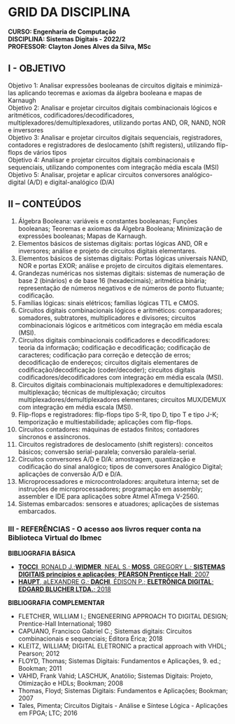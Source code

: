 # GRID DA DISCIPLINA 

**CURSO: Engenharia de Computação**  
**DISCIPLINA: Sistemas Digitais - 2022/2**  
**PROFESSOR: Clayton Jones Alves da Silva, MSc**

## I - OBJETIVO 

Objetivo 1: Analisar expressões booleanas de circuitos digitais e minimizá-las aplicando teoremas e axiomas da álgebra booleana e mapas de Karnaugh   
Objetivo 2: Analisar e projetar circuitos digitais combinacionais lógicos e aritméticos, codificadores/decodificadores, multiplexadores/demultiplexadores, utilizando portas AND, OR, NAND, NOR e inversores  
Objetivo 3: Analisar e projetar circuitos digitais sequenciais, registradores, contadores  e registradores de deslocamento (shift registers), utilizando flip-flops de vários tipos   
Objetivo 4: Analisar e projetar circuitos digitais combinacionais e sequenciais, utilizando componentes com integração média escala (MSI)  
Objetivo 5: Analisar, projetar e aplicar circuitos conversores analógico-digital (A/D) e digital-analógico (D/A)  

## II – CONTEÚDOS
1. Álgebra Booleana: variáveis e constantes booleanas; Funções booleanas; Teoremas e axiomas da Álgebra Booleana; Minimização de expressões booleanas; Mapas de Karnaugh.
2. Elementos básicos de sistemas digitais: portas lógicas AND, OR e inversores; análise e projeto de circuitos digitais elementares.
3. Elementos básicos de sistemas digitais: Portas lógicas universais NAND, NOR e portas EXOR; análise e projeto de circuitos digitais elementares.
4. Grandezas numéricas nos sistemas digitais: sistemas de numeração de base 2 (binários) e de base 16 (hexadecimais); aritmética binária; representação de números negativos e de números de ponto flutuante; codificação.
5. Famílias lógicas: sinais elétricos; famílias lógicas TTL e CMOS.
6. Circuitos digitais combinacionais lógicos e aritméticos: comparadores; somadores, subtratores, multiplicadores e divisores; circuitos combinacionais lógicos e aritméticos com integração em média escala (MSI).
7. Circuitos digitais combinacionais codificadores e decodificadores: teoria da informação; codificação e decodificação; codificação de caracteres; codificação para correção e detecção de erros; decodificação de endereços; circuitos digitais elementares de codificação/decodificação (coder/decoder); circuitos digitais codificadores/decodificadores com integração em média escala (MSI).
8. Circuitos digitais combinacionais multiplexadores e demultiplexadores: multiplexação; técnicas de multiplexação; circuitos multiplexadores/demultiplexadores elementares; circuitos MUX/DEMUX com integração em média escala (MSI).
9. Flip-flops e registradores: flip-flops tipo S-R, tipo D, tipo T e tipo J-K; temporização e multiestabilidade; aplicações com flip-flops. 
10. Circuitos contadores: máquinas de estados finitos; contadores síncronos e assíncronos.
11. Circuitos registradores de deslocamento (shift registers): conceitos básicos; conversão serial-paralela; conversão paralela-serial.
12. Circuitos conversores A/D e D/A: amostragem, quantização e codificação do sinal analógico; tipos de conversores Analógico Digital; aplicações de conversão A/D e D/A. 
13. Microprocessadores e microcontroladores: arquitetura interna; set de instruções de microprocessadores; programação em assembly; assembler e IDE para aplicações sobre Atmel ATmega V-2560.
14. Sistemas embarcados: sensores e atuadores; aplicações de sistemas embarcados. 


### III - REFERÊNCIAS - **O acesso aos livros requer conta na Biblioteca Virtual do Ibmec**  

**BIBLIOGRAFIA BÁSICA**  
- [**TOCCI**, RONALD J.;**WIDMER**, NEAL S.; **MOSS**, GREGORY L.; **SISTEMAS DIGITAIS princípios e aplicações**;	**PEARSON Prenticce Hall**;	2007](https://plataforma.bvirtual.com.br/Leitor/Publicacao/168497/pdf/0)
- [**HAUPT**, aLEXANDRE G.; **DACHI**, ÉDISON P.; **ELETRÔNICA DIGITAL**; **EDGARD BLUCHER LTDA.**; 2018](https://plataforma.bvirtual.com.br/Leitor/Publicacao/158767/pdf/0)

**BIBLIOGRAFIA COMPLEMENTAR**
- FLETCHER, WILLIAM I.;	ENGENEERING APPROACH TO DIGITAL DESIGN; Prentice-Hall International;	1980  
- CAPUANO, Francisco Gabriel C.;	Sistemas digitais: Circuitos combinacionais e sequenciais; Editora Érica;	2018  
- KLEITZ, WILLIAM;	DIGITAL ELETRONIC a practical approach with VHDL; Pearson;	2012  
- FLOYD, Thomas;	Sistemas Digitais: Fundamentos e Aplicações, 9. ed.; Bookman;	2011  
- VAHID, Frank Vahid; LASCHUK, Anatólio;	Sistemas Digitais: Projeto, Otimização e HDLs; Bookman; 2008  
- Thomas, Floyd;	Sistemas Digitais: Fundamentos e Aplicações;	Bookman;	2007  
- Tales, Pimenta;	Circuitos Digitais - Análise e Síntese Lógica - Aplicações em FPGA; LTC;	2016
